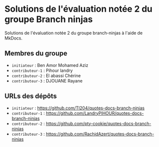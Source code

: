 # Solutions de l'évaluation notée 2 du groupe Branch ninjas

Solutions de l'évaluation notée 2 du groupe branch-ninjas à l'aide de MkDocs.

## Membres du groupe

- `initiateur` : Ben Amor Mohamed Aziz
- `contributeur-1` : Pihour landry
- `contributeur-2` : El abassi Chérine
- `contributeur-3` : DJOUANE Rayane

## URLs des dépôts

- `initiateur` : https://github.com/TI204/quotes-docs-branch-ninjas
- `contributeur-1` : https://github.com/LandryPIHOUR/quotes-docs-branch-ninjas
- `contributeur-2` : https://github.com/pty-cookie/quotes-docs-branch-ninjas
- `contributeur-3` : https://github.com/RachidAzert/quotes-docs-branch-ninjas